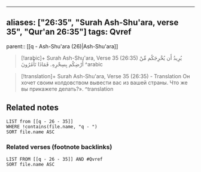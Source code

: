 
---
aliases: ["26:35", "Surah Ash-Shu'ara, verse 35", "Qur'an 26:35"]
tags: Qvref
---

parent:: [[q - Ash-Shu'ara (26)|Ash-Shu'ara]]

> [!arabic]+ Surah Ash-Shu'ara, Verse 35 (26:35)
> <span class="quran-arabic">يُرِيدُ أَن يُخْرِجَكُم مِّنْ أَرْضِكُم بِسِحْرِهِۦ فَمَاذَا تَأْمُرُونَ</span>
^arabic

> [!translation]+ Surah Ash-Shu'ara, Verse 35 (26:35) - Translation
> Он хочет своим колдовством вывести вас из вашей страны. Что же вы прикажете делать?».
^translation



## Related notes
```dataview
LIST from [[q - 26 - 35]]
WHERE !contains(file.name, "q - ")
SORT file.name ASC
```

### Related verses (footnote backlinks)
```dataview
LIST FROM [[q - 26 - 35]] AND #Qvref
SORT file.name ASC
```

